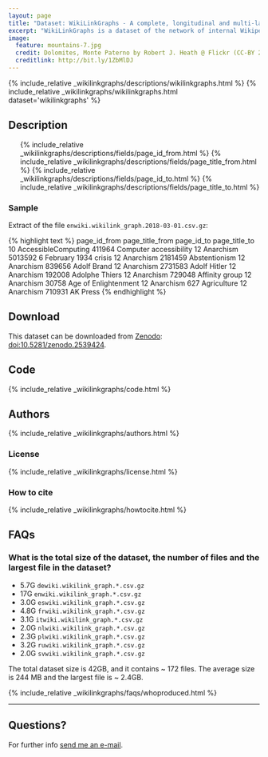```yaml
---
layout: page
title: "Dataset: WikiLinkGraphs - A complete, longitudinal and multi-language dataset of the Wikipedia link networks"
excerpt: "WikiLinkGraphs is a dataset of the network of internal Wikipedia links for 9 language editions: de, en, es, fr, it, nl, pl, ru, sv. This dataset spans over 17 years, from the creation of Wikipedia in 2001 to March 2018."
image:
  feature: mountains-7.jpg
  credit: Dolomites, Monte Paterno by Robert J. Heath @ Flickr (CC-BY 2.0)
  creditlink: http://bit.ly/1ZbMlDJ
---
```



  {% include_relative _wikilinkgraphs/descriptions/wikilinkgraphs.html %}
  {% include_relative _wikilinkgraphs/wikilinkgraphs.html dataset='wikilinkgraphs' %}

## Description

<ul>
  {% include_relative _wikilinkgraphs/descriptions/fields/page_id_from.html %}
  {% include_relative _wikilinkgraphs/descriptions/fields/page_title_from.html %}
  {% include_relative _wikilinkgraphs/descriptions/fields/page_id_to.html %}
  {% include_relative _wikilinkgraphs/descriptions/fields/page_title_to.html %}
</ul>

### Sample

Extract of the file `enwiki.wikilink_graph.2018-03-01.csv.gz`:

{% highlight text %}
page_id_from    page_title_from page_id_to      page_title_to
10      AccessibleComputing     411964  Computer accessibility
12      Anarchism       5013592 6 February 1934 crisis
12      Anarchism       2181459 Abstentionism
12      Anarchism       839656  Adolf Brand
12      Anarchism       2731583 Adolf Hitler
12      Anarchism       192008  Adolphe Thiers
12      Anarchism       729048  Affinity group
12      Anarchism       30758   Age of Enlightenment
12      Anarchism       627     Agriculture
12      Anarchism       710931  AK Press
{% endhighlight %}

## Download

This dataset can be downloaded from [Zenodo](https://www.zenodo.org):
[doi:10.5281/zenodo.2539424](http://doi.org/10.5281/zenodo.2539424).

## Code

  {% include_relative _wikilinkgraphs/code.html %}

## Authors

  {% include_relative _wikilinkgraphs/authors.html %}

### License

  {% include_relative _wikilinkgraphs/license.html %}

### How to cite

  {% include_relative _wikilinkgraphs/howtocite.html %}


## FAQs

### What is the total size of the dataset, the number of files and the largest file in the dataset?

* 5.7G    `dewiki.wikilink_graph.*.csv.gz`
* 17G     `enwiki.wikilink_graph.*.csv.gz`
* 3.0G    `eswiki.wikilink_graph.*.csv.gz`
* 4.8G    `frwiki.wikilink_graph.*.csv.gz`
* 3.1G    `itwiki.wikilink_graph.*.csv.gz`
* 2.0G    `nlwiki.wikilink_graph.*.csv.gz`
* 2.3G    `plwiki.wikilink_graph.*.csv.gz`
* 3.2G    `ruwiki.wikilink_graph.*.csv.gz`
* 2.0G    `svwiki.wikilink_graph.*.csv.gz`

The total dataset size is 42GB, and it contains ~ 172 files. The average size is 244 MB and the largest file is ~ 2.4GB.

  {% include_relative _wikilinkgraphs/faqs/whoproduced.html %}

---

## Questions?

For further info <a href="mailto:cristian.consonni(at)unitn(dot)it" target="_blank">send me an e-mail</a>.
